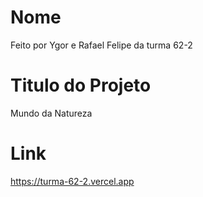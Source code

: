 # Nome

Feito por Ygor e Rafael Felipe da turma 62-2

# Titulo do Projeto

Mundo da Natureza

# Link

https://turma-62-2.vercel.app
